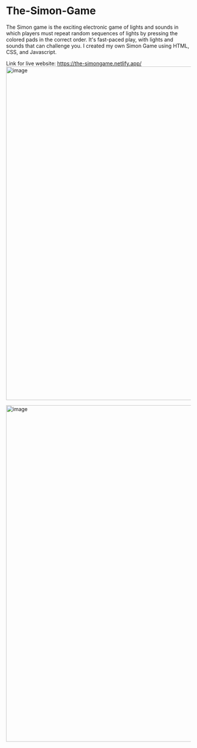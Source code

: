 # The-Simon-Game
The Simon game is the exciting electronic game of lights and sounds in which players must repeat random sequences of lights by pressing the colored pads in the correct order. It's fast-paced play, with lights and sounds that can challenge you.
I created my own Simon Game using HTML, CSS, and Javascript.

Link for live website: https://the-simongame.netlify.app/
<img width="909" alt="image" src="https://user-images.githubusercontent.com/71205609/182632871-744114f6-c265-4af6-96f6-ad12fcadd460.png">

<img width="917" alt="image" src="https://user-images.githubusercontent.com/71205609/182632928-1e7e73a3-71ba-487f-843d-bd901e6608ff.png">
